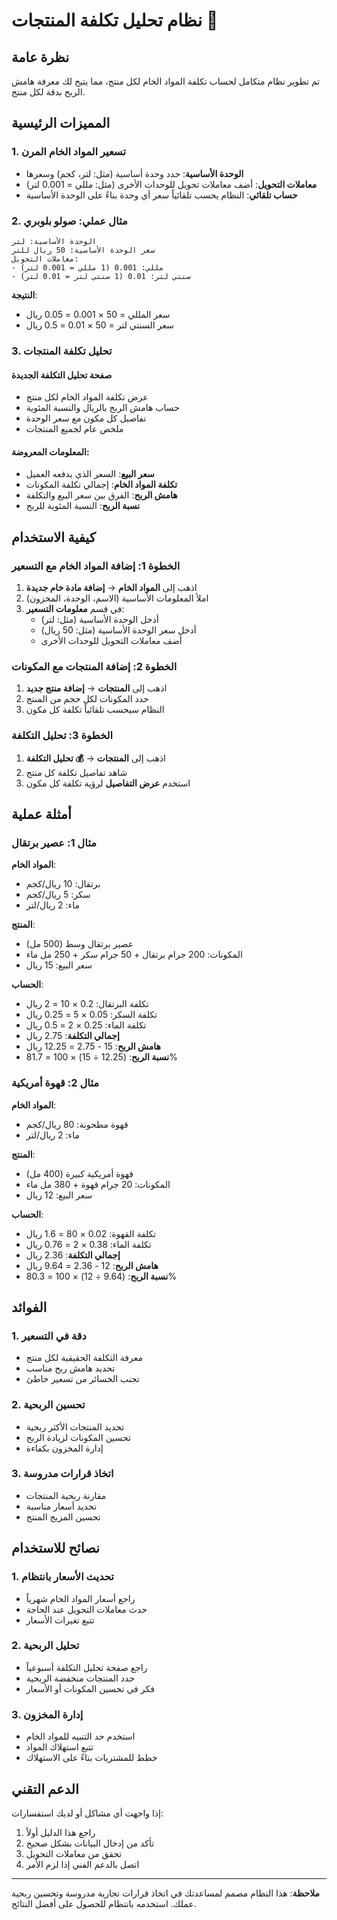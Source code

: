 # نظام تحليل تكلفة المنتجات 🎯

## نظرة عامة

تم تطوير نظام متكامل لحساب تكلفة المواد الخام لكل منتج، مما يتيح لك معرفة هامش الربح بدقة لكل منتج.

## المميزات الرئيسية

### 1. تسعير المواد الخام المرن
- **الوحدة الأساسية**: حدد وحدة أساسية (مثل: لتر، كجم) وسعرها
- **معاملات التحويل**: أضف معاملات تحويل للوحدات الأخرى (مثل: مللي = 0.001 لتر)
- **حساب تلقائي**: النظام يحسب تلقائياً سعر أي وحدة بناءً على الوحدة الأساسية

### 2. مثال عملي: صولو بلوبري

```
الوحدة الأساسية: لتر
سعر الوحدة الأساسية: 50 ريال للتر
معاملات التحويل:
- مللي: 0.001 (1 مللي = 0.001 لتر)
- سنتي لتر: 0.01 (1 سنتي لتر = 0.01 لتر)
```

**النتيجة**:
- سعر المللي = 50 × 0.001 = 0.05 ريال
- سعر السنتي لتر = 50 × 0.01 = 0.5 ريال

### 3. تحليل تكلفة المنتجات

#### صفحة تحليل التكلفة الجديدة
- عرض تكلفة المواد الخام لكل منتج
- حساب هامش الربح بالريال والنسبة المئوية
- تفاصيل كل مكون مع سعر الوحدة
- ملخص عام لجميع المنتجات

#### المعلومات المعروضة:
- **سعر البيع**: السعر الذي يدفعه العميل
- **تكلفة المواد الخام**: إجمالي تكلفة المكونات
- **هامش الربح**: الفرق بين سعر البيع والتكلفة
- **نسبة الربح**: النسبة المئوية للربح

## كيفية الاستخدام

### الخطوة 1: إضافة المواد الخام مع التسعير

1. اذهب إلى **المواد الخام** → **إضافة مادة خام جديدة**
2. املأ المعلومات الأساسية (الاسم، الوحدة، المخزون)
3. في قسم **معلومات التسعير**:
   - أدخل الوحدة الأساسية (مثل: لتر)
   - أدخل سعر الوحدة الأساسية (مثل: 50 ريال)
   - أضف معاملات التحويل للوحدات الأخرى

### الخطوة 2: إضافة المنتجات مع المكونات

1. اذهب إلى **المنتجات** → **إضافة منتج جديد**
2. حدد المكونات لكل حجم من المنتج
3. النظام سيحسب تلقائياً تكلفة كل مكون

### الخطوة 3: تحليل التكلفة

1. اذهب إلى **المنتجات** → **💰 تحليل التكلفة**
2. شاهد تفاصيل تكلفة كل منتج
3. استخدم **عرض التفاصيل** لرؤية تكلفة كل مكون

## أمثلة عملية

### مثال 1: عصير برتقال

**المواد الخام**:
- برتقال: 10 ريال/كجم
- سكر: 5 ريال/كجم
- ماء: 2 ريال/لتر

**المنتج**:
- عصير برتقال وسط (500 مل)
- المكونات: 200 جرام برتقال + 50 جرام سكر + 250 مل ماء
- سعر البيع: 15 ريال

**الحساب**:
- تكلفة البرتقال: 0.2 × 10 = 2 ريال
- تكلفة السكر: 0.05 × 5 = 0.25 ريال
- تكلفة الماء: 0.25 × 2 = 0.5 ريال
- **إجمالي التكلفة**: 2.75 ريال
- **هامش الربح**: 15 - 2.75 = 12.25 ريال
- **نسبة الربح**: (12.25 ÷ 15) × 100 = 81.7%

### مثال 2: قهوة أمريكية

**المواد الخام**:
- قهوة مطحونة: 80 ريال/كجم
- ماء: 2 ريال/لتر

**المنتج**:
- قهوة أمريكية كبيرة (400 مل)
- المكونات: 20 جرام قهوة + 380 مل ماء
- سعر البيع: 12 ريال

**الحساب**:
- تكلفة القهوة: 0.02 × 80 = 1.6 ريال
- تكلفة الماء: 0.38 × 2 = 0.76 ريال
- **إجمالي التكلفة**: 2.36 ريال
- **هامش الربح**: 12 - 2.36 = 9.64 ريال
- **نسبة الربح**: (9.64 ÷ 12) × 100 = 80.3%

## الفوائد

### 1. دقة في التسعير
- معرفة التكلفة الحقيقية لكل منتج
- تحديد هامش ربح مناسب
- تجنب الخسائر من تسعير خاطئ

### 2. تحسين الربحية
- تحديد المنتجات الأكثر ربحية
- تحسين المكونات لزيادة الربح
- إدارة المخزون بكفاءة

### 3. اتخاذ قرارات مدروسة
- مقارنة ربحية المنتجات
- تحديد أسعار مناسبة
- تحسين المزيج المنتج

## نصائح للاستخدام

### 1. تحديث الأسعار بانتظام
- راجع أسعار المواد الخام شهرياً
- حدث معاملات التحويل عند الحاجة
- تتبع تغيرات الأسعار

### 2. تحليل الربحية
- راجع صفحة تحليل التكلفة أسبوعياً
- حدد المنتجات منخفضة الربحية
- فكر في تحسين المكونات أو الأسعار

### 3. إدارة المخزون
- استخدم حد التنبيه للمواد الخام
- تتبع استهلاك المواد
- خطط للمشتريات بناءً على الاستهلاك

## الدعم التقني

إذا واجهت أي مشاكل أو لديك استفسارات:
1. راجع هذا الدليل أولاً
2. تأكد من إدخال البيانات بشكل صحيح
3. تحقق من معاملات التحويل
4. اتصل بالدعم الفني إذا لزم الأمر

---

**ملاحظة**: هذا النظام مصمم لمساعدتك في اتخاذ قرارات تجارية مدروسة وتحسين ربحية عملك. استخدمه بانتظام للحصول على أفضل النتائج. 